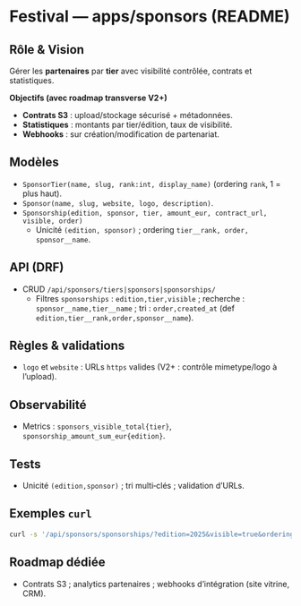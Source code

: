 # Festival — apps/sponsors (README)

## Rôle & Vision
Gérer les **partenaires** par **tier** avec visibilité contrôlée, contrats et statistiques.

**Objectifs (avec roadmap transverse V2+)**
- **Contrats S3** : upload/stockage sécurisé + métadonnées.
- **Statistiques** : montants par tier/édition, taux de visibilité.
- **Webhooks** : sur création/modification de partenariat.

## Modèles
- `SponsorTier(name, slug, rank:int, display_name)` (ordering `rank`, 1 = plus haut).
- `Sponsor(name, slug, website, logo, description)`.
- `Sponsorship(edition, sponsor, tier, amount_eur, contract_url, visible, order)`
  - Unicité `(edition, sponsor)` ; ordering `tier__rank, order, sponsor__name`.

## API (DRF)
- CRUD `/api/sponsors/tiers|sponsors|sponsorships/`
  - Filtres `sponsorships` : `edition,tier,visible` ; recherche : `sponsor__name,tier__name` ; tri : `order,created_at` (def `edition,tier__rank,order,sponsor__name`).

## Règles & validations
- `logo` et `website` : URLs `https` valides (V2+ : contrôle mimetype/logo à l’upload).

## Observabilité
- Metrics : `sponsors_visible_total{tier}`, `sponsorship_amount_sum_eur{edition}`.

## Tests
- Unicité `(edition,sponsor)` ; tri multi‑clés ; validation d’URLs.

## Exemples `curl`
```bash
curl -s '/api/sponsors/sponsorships/?edition=2025&visible=true&ordering=tier__rank,order'
```

## Roadmap dédiée
- Contrats S3 ; analytics partenaires ; webhooks d’intégration (site vitrine, CRM).
